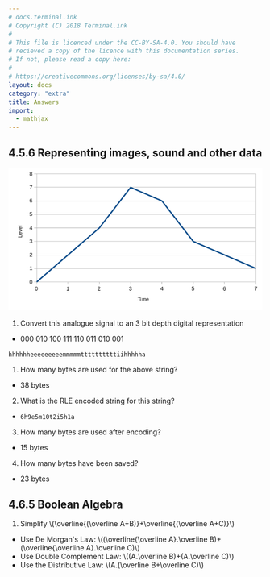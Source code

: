 ```yaml
---
# docs.terminal.ink
# Copyright (C) 2018 Terminal.ink
#
# This file is licenced under the CC-BY-SA-4.0. You should have
# recieved a copy of the licence with this documentation series.
# If not, please read a copy here:
#
# https://creativecommons.org/licenses/by-sa/4.0/
layout: docs
category: "extra"
title: Answers
import:
  - mathjax
---
```


## 4.5.6 Representing images, sound and other data

![A line graph](/assets/img/soundgraph.png)

1. Convert this analogue signal to an 3 bit depth digital representation
  - 000 010 100 111 110 011 010 001

```
hhhhhheeeeeeeeemmmmmttttttttttiihhhhha
```

1. How many bytes are used for the above string?
  - 38 bytes
2. What is the RLE encoded string for this string?
  - `6h9e5m10t2i5h1a`
3. How many bytes are used after encoding?
  - 15 bytes
4. How many bytes have been saved?
  - 23 bytes

## 4.6.5 Boolean Algebra
1. Simplify \\(\\overline{(\\overline A+B)}+\\overline{(\\overline A+C)}\\)
  - Use De Morgan's Law: \\((\\overline{\\overline A}.\\overline B)+(\\overline{\\overline A}.\\overline C)\\)
  - Use Double Complement Law: \\((A.\\overline B)+(A.\\overline C)\\)
  - Use the Distributive Law: \\(A.(\\overline B+\\overline C)\\)
